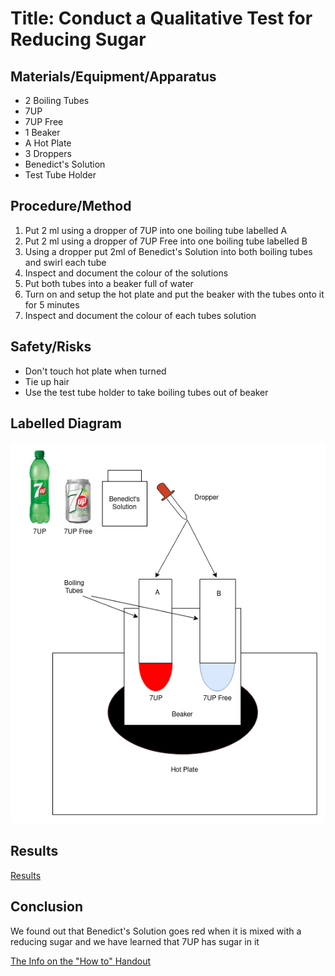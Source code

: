 # Title: Conduct a Qualitative Test for Reducing Sugar

## Materials/Equipment/Apparatus

- 2 Boiling Tubes
- 7UP
- 7UP Free
- 1 Beaker
- A Hot Plate
- 3 Droppers
- Benedict's Solution
- Test Tube Holder

## Procedure/Method

1. Put 2 ml using a dropper of 7UP into one boiling tube labelled A
2. Put 2 ml using a dropper of 7UP Free into one boiling tube labelled B
3. Using a dropper put 2ml of Benedict's Solution into both boiling tubes and swirl each tube
4. Inspect and document the colour of the solutions
5. Put both tubes into a beaker full of water
6. Turn on and setup the hot plate and put the beaker with the tubes onto it for 5 minutes
7. Inspect and document the colour of each tubes solution

## Safety/Risks

- Don't touch hot plate when turned
- Tie up hair
- Use the test tube holder to take boiling tubes out of beaker

## Labelled Diagram

![Labelled Diagram](reducing-sugar/diagram.png)

## Results

[Results](A%20Test%20for%20f9637/Results%204d7b8.csv)

## Conclusion

We found out that Benedict's Solution goes red when it is mixed with a reducing sugar and we have learned that 7UP has sugar in it

[The Info on the "How to" Handout](A%20Test%20for%20f9637/The%20Info%20o%200abd1.md)